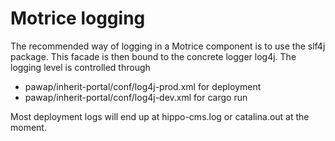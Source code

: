 # Motrice logging #

The recommended way of logging in a Motrice component is to use the slf4j package. This 
facade is then bound to the concrete logger log4j. The logging level is controlled through 

* pawap/inherit-portal/conf/log4j-prod.xml for deployment
* pawap/inherit-portal/conf/log4j-dev.xml for cargo run

Most deployment logs will end up at hippo-cms.log or catalina.out at the moment.



